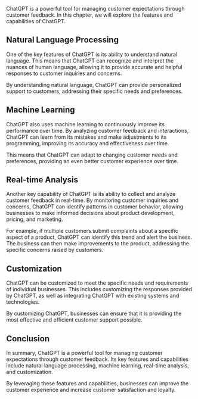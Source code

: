 
ChatGPT is a powerful tool for managing customer expectations through customer feedback. In this chapter, we will explore the features and capabilities of ChatGPT.

Natural Language Processing
---------------------------

One of the key features of ChatGPT is its ability to understand natural language. This means that ChatGPT can recognize and interpret the nuances of human language, allowing it to provide accurate and helpful responses to customer inquiries and concerns.

By understanding natural language, ChatGPT can provide personalized support to customers, addressing their specific needs and preferences.

Machine Learning
----------------

ChatGPT also uses machine learning to continuously improve its performance over time. By analyzing customer feedback and interactions, ChatGPT can learn from its mistakes and make adjustments to its programming, improving its accuracy and effectiveness over time.

This means that ChatGPT can adapt to changing customer needs and preferences, providing an even better customer experience over time.

Real-time Analysis
------------------

Another key capability of ChatGPT is its ability to collect and analyze customer feedback in real-time. By monitoring customer inquiries and concerns, ChatGPT can identify patterns in customer behavior, allowing businesses to make informed decisions about product development, pricing, and marketing.

For example, if multiple customers submit complaints about a specific aspect of a product, ChatGPT can identify this trend and alert the business. The business can then make improvements to the product, addressing the specific concerns raised by customers.

Customization
-------------

ChatGPT can be customized to meet the specific needs and requirements of individual businesses. This includes customizing the responses provided by ChatGPT, as well as integrating ChatGPT with existing systems and technologies.

By customizing ChatGPT, businesses can ensure that it is providing the most effective and efficient customer support possible.

Conclusion
----------

In summary, ChatGPT is a powerful tool for managing customer expectations through customer feedback. Its key features and capabilities include natural language processing, machine learning, real-time analysis, and customization.

By leveraging these features and capabilities, businesses can improve the customer experience and increase customer satisfaction and loyalty.
